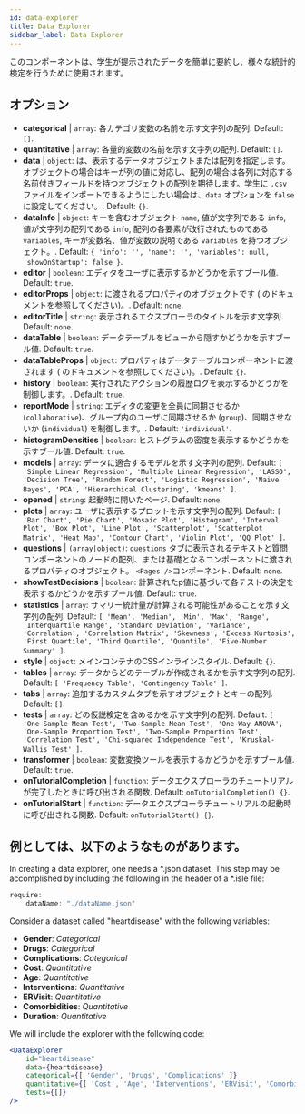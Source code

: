```yaml
---
id: data-explorer 
title: Data Explorer
sidebar_label: Data Explorer
---
```


このコンポーネントは、学生が提示されたデータを簡単に要約し、様々な統計的検定を行うために使用されます。

## オプション

* __categorical__ | `array`: 各カテゴリ変数の名前を示す文字列の配列. Default: `[]`.
* __quantitative__ | `array`: 各量的変数の名前を示す文字列の配列. Default: `[]`.
* __data__ | `object`: は、表示するデータオブジェクトまたは配列を指定します。オブジェクトの場合はキーが列の値に対応し、配列の場合は各列に対応する名前付きフィールドを持つオブジェクトの配列を期待します。学生に `.csv` ファイルをインポートできるようにしたい場合は、`data` オプションを `false` に設定してください。. Default: `{}`.
* __dataInfo__ | `object`: キーを含むオブジェクト `name`, 値が文字列である `info`, 値が文字列の配列である `info`, 配列の各要素が改行されたものである `variables`, キーが変数名、値が変数の説明である `variables` を持つオブジェクト。. Default: `{
  'info': '',
  'name': '',
  'variables': null,
  'showOnStartup': false
}`.
* __editor__ | `boolean`: エディタをユーザに表示するかどうかを示すブール値. Default: `true`.
* __editorProps__ | `object`: に渡されるプロパティのオブジェクトです ( <TextEditor /> のドキュメントを参照してください)。. Default: `none`.
* __editorTitle__ | `string`: 表示されるエクスプローラのタイトルを示す文字列. Default: `none`.
* __dataTable__ | `boolean`: データテーブルをビューから隠すかどうかを示すブール値. Default: `true`.
* __dataTableProps__ | `object`: プロパティはデータテーブルコンポーネントに渡されます (<DataTable /> のドキュメントを参照してください)。. Default: `{}`.
* __history__ | `boolean`: 実行されたアクションの履歴ログを表示するかどうかを制御します。. Default: `true`.
* __reportMode__ | `string`: エディタの変更を全員に同期させるか (`collaborative`)、グループ内のユーザに同期させるか (`group`)、同期させないか (`individual`) を制御します。. Default: `'individual'`.
* __histogramDensities__ | `boolean`: ヒストグラムの密度を表示するかどうかを示すブール値. Default: `true`.
* __models__ | `array`: データに適合するモデルを示す文字列の配列. Default: `[
  'Simple Linear Regression',
  'Multiple Linear Regression',
  'LASSO',
  'Decision Tree',
  'Random Forest',
  'Logistic Regression',
  'Naive Bayes',
  'PCA',
  'Hierarchical Clustering',
  'kmeans'
]`.
* __opened__ | `string`: 起動時に開いたページ. Default: `none`.
* __plots__ | `array`: ユーザに表示するプロットを示す文字列の配列. Default: `[
  'Bar Chart',
  'Pie Chart',
  'Mosaic Plot',
  'Histogram',
  'Interval Plot',
  'Box Plot',
  'Line Plot',
  'Scatterplot',
  'Scatterplot Matrix',
  'Heat Map',
  'Contour Chart',
  'Violin Plot',
  'QQ Plot'
]`.
* __questions__ | `(array|object)`:  `questions` タブに表示されるテキストと質問コンポーネントのノードの配列、または基礎となるコンポーネントに渡されるプロパティのオブジェクト。 `<Pages />`コンポーネント. Default: `none`.
* __showTestDecisions__ | `boolean`: 計算されたp値に基づいて各テストの決定を表示するかどうかを示すブール値. Default: `true`.
* __statistics__ | `array`: サマリー統計量が計算される可能性があることを示す文字列の配列. Default: `[
  'Mean',
  'Median',
  'Min',
  'Max',
  'Range',
  'Interquartile Range',
  'Standard Deviation',
  'Variance',
  'Correlation',
  'Correlation Matrix',
  'Skewness',
  'Excess Kurtosis',
  'First Quartile',
  'Third Quartile',
  'Quantile',
  'Five-Number Summary'
]`.
* __style__ | `object`: メインコンテナのCSSインラインスタイル. Default: `{}`.
* __tables__ | `array`: データからどのテーブルが作成されるかを示す文字列の配列. Default: `[
  'Frequency Table',
  'Contingency Table'
]`.
* __tabs__ | `array`: 追加するカスタムタブを示すオブジェクトとキーの配列. Default: `[]`.
* __tests__ | `array`: どの仮説検定を含めるかを示す文字列の配列. Default: `[
  'One-Sample Mean Test',
  'Two-Sample Mean Test',
  'One-Way ANOVA',
  'One-Sample Proportion Test',
  'Two-Sample Proportion Test',
  'Correlation Test',
  'Chi-squared Independence Test',
  'Kruskal-Wallis Test'
]`.
* __transformer__ | `boolean`: 変数変換ツールを表示するかどうかを示すブール値. Default: `true`.
* __onTutorialCompletion__ | `function`: データエクスプローラのチュートリアルが完了したときに呼び出される関数. Default: `onTutorialCompletion() {}`.
* __onTutorialStart__ | `function`: データエクスプローラチュートリアルの起動時に呼び出される関数. Default: `onTutorialStart() {}`.


## 例としては、以下のようなものがあります。

In creating a data explorer, one needs a *.json dataset. This step may be accomplished by including the following in the header of a *.isle file:

```js
require:
    dataName: "./dataName.json"
```

Consider a dataset called "heartdisease" with the following variables:
* __Gender__: _Categorical_
* __Drugs__: _Categorical_
* __Complications__: _Categorical_
* __Cost__: _Quantitative_
* __Age__: _Quantitative_
* __Interventions__: _Quantitative_
* __ERVisit__: _Quantitative_
* __Comorbidities__: _Quantitative_
* __Duration__: _Quantitative_

We will include the explorer with the following code:

```jsx live
<DataExplorer 
    id="heartdisease"
    data={heartdisease} 
    categorical={[ 'Gender', 'Drugs', 'Complications' ]}
    quantitative={[ 'Cost', 'Age', 'Interventions', 'ERVisit', 'Comorbidities', 'Duration' ]}
    tests={[]}
/>
```



